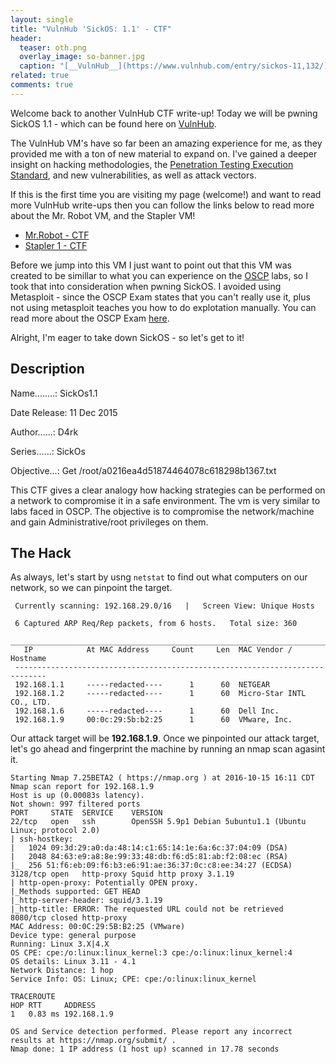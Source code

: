 ```yaml
---
layout: single
title: "VulnHub 'SickOS: 1.1' - CTF"
header:
  teaser: oth.png
  overlay_image: so-banner.jpg
  caption: "[__VulnHub__](https://www.vulnhub.com/entry/sickos-11,132/)"
related: true
comments: true
---
```


Welcome back to another VulnHub CTF write-up! Today we will be pwning SickOS 1.1 - which can be found here on [VulnHub](https://www.vulnhub.com/entry/sickos-11,132/).

The VulnHub VM's have so far been an amazing experience for me, as they provided me with a ton of new material to expand on. I've gained a deeper insight on hacking methodologies, the [Penetration Testing Execution Standard](http://www.pentest-standard.org/index.php/Main_Page), and new vulnerabilities, as well as attack vectors.

If this is the first time you are visiting my page (welcome!) and want to read more VulnHub write-ups then you can follow the links below to read more about the Mr. Robot VM, and the Stapler VM!

<ul>
<li><a href="https://jhalon.github.io/vulnhub-mr-robot1/">Mr.Robot - CTF</a></li>
<li><a href="https://jhalon.github.io/vulnhub-stapler1/">Stapler 1 - CTF</a></li>
</ul>

Before we jump into this VM I just want to point out that this VM was created to be simillar to what you can experience on the [OSCP](https://www.offensive-security.com/information-security-certifications/oscp-offensive-security-certified-professional/) labs, so I took that into consideration when pwning SickOS. I avoided using Metasploit - since the OSCP Exam states that you can't really use it, plus not using metasploit teaches you how to do explotation manually. You can read more about the OSCP Exam [here](https://support.offensive-security.com/#!oscp-exam-guide.md).

Alright, I'm eager to take down SickOS - so let's get to it!

## Description

Name........: SickOs1.1

Date Release: 11 Dec 2015

Author......: D4rk

Series......: SickOs

Objective...: Get /root/a0216ea4d51874464078c618298b1367.txt

This CTF gives a clear analogy how hacking strategies can be performed on a network to compromise it in a safe environment. The vm is very similar to labs faced in OSCP. The objective is to compromise the network/machine and gain Administrative/root privileges on them.

## The Hack

As always, let's start by usng `netstat` to find out what computers on our network, so we can pinpoint the target.

```console
 Currently scanning: 192.168.29.0/16   |   Screen View: Unique Hosts           
                                                                               
 6 Captured ARP Req/Rep packets, from 6 hosts.   Total size: 360               
 _____________________________________________________________________________
   IP            At MAC Address     Count     Len  MAC Vendor / Hostname      
 -----------------------------------------------------------------------------
 192.168.1.1     -----redacted----      1      60  NETGEAR                     
 192.168.1.2     -----redacted----      1      60  Micro-Star INTL CO., LTD.   
 192.168.1.6     -----redacted----      1      60  Dell Inc.                   
 192.168.1.9     00:0c:29:5b:b2:25      1      60  VMware, Inc. 
```

Our attack target will be **192.168.1.9**. Once we pinpointed our attack target, let's go ahead and fingerprint the machine by running an nmap scan agasint it.

```console
Starting Nmap 7.25BETA2 ( https://nmap.org ) at 2016-10-15 16:11 CDT
Nmap scan report for 192.168.1.9
Host is up (0.00083s latency).
Not shown: 997 filtered ports
PORT     STATE  SERVICE    VERSION
22/tcp   open   ssh        OpenSSH 5.9p1 Debian 5ubuntu1.1 (Ubuntu Linux; protocol 2.0)
| ssh-hostkey: 
|   1024 09:3d:29:a0:da:48:14:c1:65:14:1e:6a:6c:37:04:09 (DSA)
|   2048 84:63:e9:a8:8e:99:33:48:db:f6:d5:81:ab:f2:08:ec (RSA)
|_  256 51:f6:eb:09:f6:b3:e6:91:ae:36:37:0c:c8:ee:34:27 (ECDSA)
3128/tcp open   http-proxy Squid http proxy 3.1.19
| http-open-proxy: Potentially OPEN proxy.
|_Methods supported: GET HEAD
|_http-server-header: squid/3.1.19
|_http-title: ERROR: The requested URL could not be retrieved
8080/tcp closed http-proxy
MAC Address: 00:0C:29:5B:B2:25 (VMware)
Device type: general purpose
Running: Linux 3.X|4.X
OS CPE: cpe:/o:linux:linux_kernel:3 cpe:/o:linux:linux_kernel:4
OS details: Linux 3.11 - 4.1
Network Distance: 1 hop
Service Info: OS: Linux; CPE: cpe:/o:linux:linux_kernel

TRACEROUTE
HOP RTT     ADDRESS
1   0.83 ms 192.168.1.9

OS and Service detection performed. Please report any incorrect results at https://nmap.org/submit/ .
Nmap done: 1 IP address (1 host up) scanned in 17.78 seconds
```

